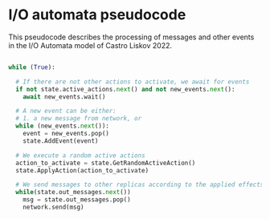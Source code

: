 # I/O automata pseudocode

This pseudocode describes the processing of messages and other events in the I/O Automata model of Castro Liskov 2022.

```python

while (True):

  # If there are not other actions to activate, we await for events
  if not state.active_actions.next() and not new_events.next():
    await new_events.wait()

  # A new event can be either:
  # 1. a new message from network, or
  while (new_events.next()):
    event = new_events.pop()
    state.AddEvent(event)

  # We execute a random active actions
  action_to_activate = state.GetRandomActiveAction()
  state.ApplyAction(action_to_activate)

  # We send messages to other replicas according to the applied effects
  while(state.out_messages.next())
    msg = state.out_messages.pop()
    network.send(msg)

```
